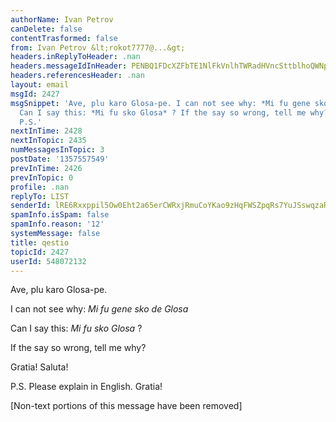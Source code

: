 ```yaml
---
authorName: Ivan Petrov
canDelete: false
contentTrasformed: false
from: Ivan Petrov &lt;rokot7777@...&gt;
headers.inReplyToHeader: .nan
headers.messageIdInHeader: PENBQ1FDcXZFbTE1NlFkVnlhTWRadHVncSttblhoQWNpbWcxbXB2OFB3VWgtTlBtejFzQUBtYWlsLmdtYWlsLmNvbT4=
headers.referencesHeader: .nan
layout: email
msgId: 2427
msgSnippet: 'Ave, plu karo Glosa-pe. I can not see why: *Mi fu gene sko de Glosa*
  Can I say this: *Mi fu sko Glosa* ? If the say so wrong, tell me why? Gratia! Saluta!
  P.S.'
nextInTime: 2428
nextInTopic: 2435
numMessagesInTopic: 3
postDate: '1357557549'
prevInTime: 2426
prevInTopic: 0
profile: .nan
replyTo: LIST
senderId: lRE6Rxxppil5Ow0Eht2a65erCWRxjRmuCoYKao9zHqFWSZpqRs7YuJSswqzaRxOqFFIHp2oIA1XYRkIEfKY9eMU_clrKfhhs
spamInfo.isSpam: false
spamInfo.reason: '12'
systemMessage: false
title: qestio
topicId: 2427
userId: 548072132
---
```


Ave, plu karo Glosa-pe.

I can not see why:
*Mi fu gene sko de Glosa*

Can I say this:
*Mi fu sko Glosa* ?

If the say so wrong, tell me why?

Gratia!
Saluta!


P.S.
Please explain in English. Gratia!


[Non-text portions of this message have been removed]



